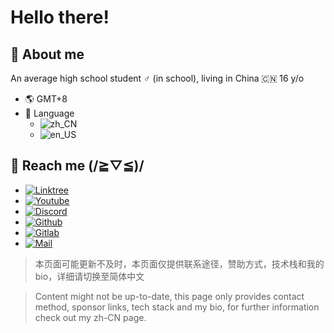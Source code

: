 # Hello there!

## 🔭 About me

An average high school student ♂️ (in school), living in China 🇨🇳 16 y/o

- 🌎 GMT+8
- 🏁 Language
  - ![zh_CN](https://img.shields.io/badge/Chinese_(Simplified)-4abf8a?style=flat-square&label=🏠简体中文)&nbsp;
  - ![en_US](https://img.shields.io/badge/English_(US)-4abf8a?logo=&style=flat-square&label=English)
<!--  - ![ja_JP](https://img.shields.io/badge/Japanese-4abf8a?logo=&style=flat-square&label=日本語) -->

## 📱 Reach me (/≧▽≦)/

- [![Linktree](https://img.shields.io/badge/Linktree_%28Check_out_my_music!%29-@LLKawi-1db954?style=for-the-badge&logo=linktree&logoColor=white)](https://linktr.ee/llkawi)
- [![Youtube](https://img.shields.io/badge/Youtube-@LLKawi_Official-f00?&style=for-the-badge&logo=youtube)](https://www.youtube.com/@llkawi)
- [![Discord](https://img.shields.io/badge/Discord-@llkawi-5662f6?&style=for-the-badge&logo=discord&logoColor=white)](https://discord.com/users/590761803244634113)
- [![Github](https://img.shields.io/badge/Github-@LLKawi-white?&style=for-the-badge&logo=github)](https://github.com/LLKawi)
- [![Gitlab](https://img.shields.io/badge/Gitlab-@LLKawi-white?&style=for-the-badge&logo=gitlab&logoColor=fc6d26)](https://discord.com/users/590761803244634113)
- [![Mail](https://img.shields.io/badge/Email-contact@onlyra1n.top-168de2?&style=for-the-badge&logo=mail.ru)](mailto:contact@onlyra1n.top)

> 本页面可能更新不及时，本页面仅提供联系途径，赞助方式，技术栈和我的bio，详细请切换至简体中文

> Content might not be up-to-date, this page only provides contact method, sponsor links, tech stack and my bio, for further information check out my zh-CN page.